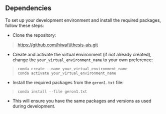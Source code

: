 ## Dependencies

To set up your development environment and install the required packages, follow these steps:

+ Clone the repository:
 >https://github.com/hiwafi/thesis-ais.git
+ Create and activate the virtual environment (if not already created), change the `your_virtual_environment_name` to your own preference:

> `conda create --name your_virtual_environment_name`<br>
> `conda activate your_virtual_environment_name`
+ Install the required packages from the `geron1.txt` file:
> `conda install --file geron1.txt`
+ This will ensure you have the same packages and versions as used during development.



